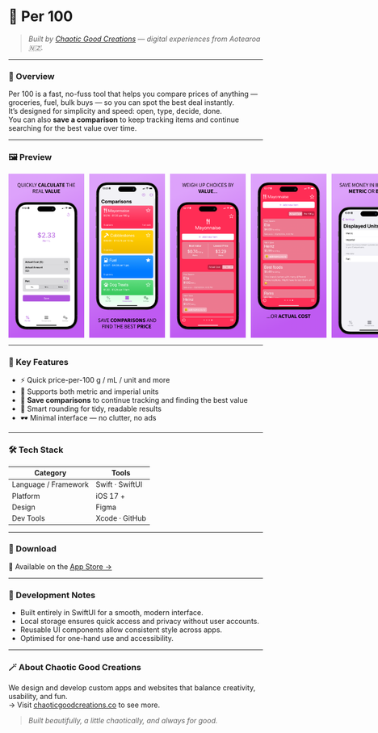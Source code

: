 # 📱 Per 100

> *Built by [Chaotic Good Creations](https://www.chaoticgoodcreations.co) — digital experiences from Aotearoa 🇳🇿.*

---

### 🧭 Overview
Per 100 is a fast, no-fuss tool that helps you compare prices of anything — groceries, fuel, bulk buys — so you can spot the best deal instantly.  
It’s designed for simplicity and speed: open, type, decide, done.  
You can also **save a comparison** to keep tracking items and continue searching for the best value over time.

---

### 🖼️ Preview

<div style="display: flex; gap: 10px;">
  <img src="images/01.png" width="150" alt="Per 100 Screenshot 1">
  <img src="images/02.png" width="150" alt="Per 100 Screenshot 2">
  <img src="images/03.png" width="150" alt="Per 100 Screenshot 3">
  <img src="images/04.png" width="150" alt="Per 100 Screenshot 4">
  <img src="images/05.png" width="150" alt="Per 100 Screenshot 5">
</div>

---

### 🧩 Key Features
- ⚡ Quick price-per-100 g / mL / unit and more
- 🧮 Supports both metric and imperial units  
- 💾 **Save comparisons** to continue tracking and finding the best value  
- 🧠 Smart rounding for tidy, readable results  
- 🕶️ Minimal interface — no clutter, no ads  

---

### 🛠️ Tech Stack
| Category | Tools |
|-----------|--------|
| Language / Framework | Swift · SwiftUI |
| Platform | iOS 17 + |
| Design | Figma |
| Dev Tools | Xcode · GitHub |

---

### 📲 Download
🛒 Available on the [App Store →](https://apps.apple.com/app/per-100/id6670795904)

---

### 🧠 Development Notes
- Built entirely in SwiftUI for a smooth, modern interface.  
- Local storage ensures quick access and privacy without user accounts.  
- Reusable UI components allow consistent style across apps.  
- Optimised for one-hand use and accessibility.  

---

### 🪄 About Chaotic Good Creations
We design and develop custom apps and websites that balance creativity, usability, and fun.  
→ Visit [chaoticgoodcreations.co](https://www.chaoticgoodcreations.co) to see more.

> *Built beautifully, a little chaotically, and always for good.*

